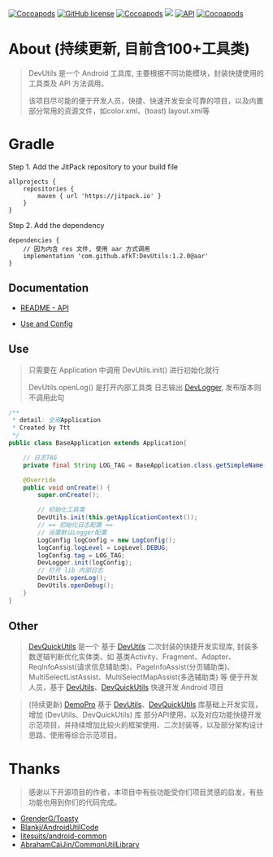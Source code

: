 
[![Cocoapods](https://img.shields.io/badge/GitHub-afkT-blue.svg)](https://github.com/afkT)
[![GitHub license](https://img.shields.io/github/license/afkT/DevUtils.svg)](https://github.com/afkT/DevUtils/blob/master/LICENSE)
[![Cocoapods](https://img.shields.io/badge/DevUtils-1.2.0-brightgreen.svg)](https://github.com/afkT/DevUtils)
[![](https://jitpack.io/v/afkT/DevUtils.svg)](https://jitpack.io/#afkT/DevUtils)
[![API](https://img.shields.io/badge/API-14%2B-brightgreen.svg?style=flat)](https://android-arsenal.com/api?level=14)
[![Cocoapods](https://img.shields.io/badge/utils-100+-ff69b4.svg)](https://github.com/afkT/DevUtils/blob/master/DevLibUtils/README.md)

# About (持续更新, 目前含100+工具类)

> DevUtils 是一个 Android 工具库, 主要根据不同功能模块，封装快捷使用的工具类及 API 方法调用。
> <p>该项目尽可能的便于开发人员，快捷、快速开发安全可靠的项目，以及内置部分常用的资源文件，如color.xml、(toast) layout.xml等

# Gradle

Step 1. Add the JitPack repository to your build file
```
allprojects {
	repositories {
		maven { url 'https://jitpack.io' }
	}
}
```

Step 2. Add the dependency
```
dependencies {
	// 因为内含 res 文件, 使用 aar 方式调用
	implementation 'com.github.afkT:DevUtils:1.2.0@aar'
}
```

## Documentation

- [README - API](https://github.com/afkT/DevUtils/blob/master/DevLibUtils/README.md)

- [Use and Config](https://github.com/afkT/DevUtils/blob/master/DevLibUtils/USE_CONFIG.md)


## Use

> 只需要在 Application 中调用 DevUtils.init() 进行初始化就行 <p>
> DevUtils.openLog() 是打开内部工具类 日志输出 [DevLogger](https://github.com/afkT/DevUtils/blob/master/DevLibUtils/src/main/java/dev/utils/app/logger/DevLogger.java), 发布版本则不调用此句

```java
/**
 * detail: 全局Application
 * Created by Ttt
 */
public class BaseApplication extends Application{

    // 日志TAG
    private final String LOG_TAG = BaseApplication.class.getSimpleName();

    @Override
    public void onCreate() {
        super.onCreate();

        // 初始化工具类
        DevUtils.init(this.getApplicationContext());
        // == 初始化日志配置 ==
        // 设置默认Logger配置
        LogConfig logConfig = new LogConfig();
        logConfig.logLevel = LogLevel.DEBUG;
        logConfig.tag = LOG_TAG;
        DevLogger.init(logConfig);
        // 打开 lib 内部日志
        DevUtils.openLog();
        DevUtils.openDebug();
    }
}
```

## Other

> [DevQuickUtils](https://github.com/afkT/DevQuickUtils) 是一个 基于 [DevUtils](https://github.com/afkT/DevUtils) 二次封装的快捷开发实现库, 封装多数逻辑判断优化实体类、如 基类Activity、Fragment、Adapter、ReqInfoAssist(请求信息辅助类)、PageInfoAssist(分页辅助类)、MultiSelectListAssist、MultiSelectMapAssist(多选辅助类) 等 便于开发人员，基于 [DevUtils](https://github.com/afkT/DevUtils)、[DevQuickUtils](https://github.com/afkT/DevQuickUtils) 快速开发 Android 项目

> (持续更新) [DemoPro](https://github.com/afkT/DemoPro) 基于 [DevUtils](https://github.com/afkT/DevUtils)、[DevQuickUtils](https://github.com/afkT/DevQuickUtils) 库基础上开发实现，增加 (DevUtils、DevQuickUtils) 库 部分API使用，以及对应功能快捷开发示范项目，并持续增加比较火的框架使用、二次封装等，以及部分架构设计思路、使用等综合示范项目。

# Thanks

> 感谢以下开源项目的作者，本项目中有些功能受你们项目灵感的启发，有些功能也用到你们的代码完成。

- [GrenderG/Toasty](https://github.com/GrenderG/Toasty)
- [Blankj/AndroidUtilCode](https://github.com/Blankj/AndroidUtilCode)
- [litesuits/android-common](https://github.com/litesuits/android-common)
- [AbrahamCaiJin/CommonUtilLibrary](https://github.com/AbrahamCaiJin/CommonUtilLibrary)
